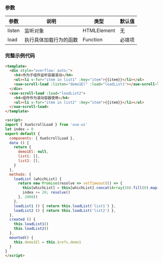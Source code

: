 ### 参数

| 参数      | 说明                  | 类型        | 默认值
|-----------|----------------------|-------------|--------
| listen    | 监听对象              | HTMLElement | 无
| load      | 执行具体加载行为的函数 | Function    | 必填项

### 完整示例代码

```html
<template>
  <div style="overflow: auto;">
    <h4>作为子组件监听容器滚动</h4>
    <ul><li v-for="item in list1" :key="item">{{item}}</li></ul>
    <xue-scroll-load :listen="demo1El" :load="loadList1"></xue-scroll-load>
  </div>
  <xue-scroll-load :load="loadList2">
    <h4>组件作为滚动容器使用</h4>
    <ul><li v-for="item in list2" :key="item">{{item}}</li></ul>
  </xue-scroll-load>
</template>

<script>
import { XueScrollLoad } from 'xue-ui'
let index = 0
export default {
  components: { XueScrollLoad },
  data () {
    return {
      demo1El: null,
      list1: [],
      list2: [],
    }
  },
  methods: {
    loadList (whichList) {
      return new Promise(resolve => setTimeout(() => {
        this[whichList] = this[whichList].concat(Array(20).fill(0).map((it,idx) => index + idx))
        index += 20; resolve()
      }, 2000))
    },
    loadList1 () { return this.loadList('list1') },
    loadList2 () { return this.loadList('list2') },
  },
  created () {
    this.loadList1()
    this.loadList2()
  },
  mounted() {
    this.demo1El = this.$refs.demo1
  }
}
</script>
```
